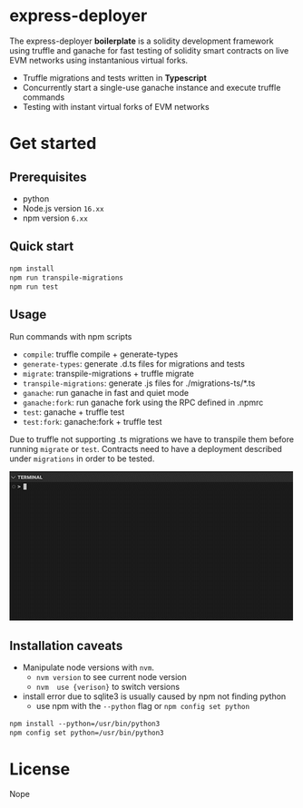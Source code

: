 # express-deployer

The express-deployer **boilerplate** is a solidity development framework using truffle and ganache for fast testing of solidity smart contracts on live EVM networks using instantanious virtual forks.

* Truffle migrations and tests written in **Typescript**
* Concurrently start a single-use ganache instance and execute truffle commands 
* Testing with instant virtual forks of EVM networks


# Get started

## Prerequisites

* python
* Node.js version `16.xx`
* npm version `6.xx`

## Quick start

```console
npm install
npm run transpile-migrations
npm run test
```

## Usage
Run commands with npm scripts

* `compile`: truffle compile + generate-types
* `generate-types`: generate .d.ts files for migrations and tests
* `migrate`: transpile-migrations + truffle migrate
* `transpile-migrations`: generate .js files for ./migrations-ts/*.ts
* `ganache`: run ganache in fast and quiet mode
* `ganache:fork`: run ganache fork using the RPC defined in .npmrc
* `test`: ganache + truffle test
* `test:fork`: ganache:fork + truffle test

Due to truffle not supporting .ts migrations we have to transpile them before running `migrate` or `test`. Contracts need to have a deployment described under `migrations` in order to be tested.

![](assets/test-fork.gif)

## Installation caveats

* Manipulate node versions with `nvm`.
    * `nvm version` to see current node version
    * `nvm  use {verison}` to switch versions
* install error due to sqlite3 is usually caused by npm not finding python
    * use npm with the `--python` flag or `npm config set python`

```
npm install --python=/usr/bin/python3
npm config set python=/usr/bin/python3
```

# License
Nope